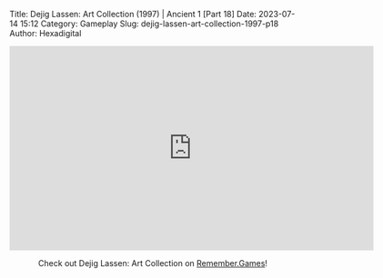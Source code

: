 Title: Dejig Lassen: Art Collection (1997) | Ancient 1 [Part 18]
Date: 2023-07-14 15:12
Category: Gameplay
Slug: dejig-lassen-art-collection-1997-p18
Author: Hexadigital

<center><iframe src="https://www.youtube.com/embed/dS9htGXiDD0?feature=oembed" allow="accelerometer; autoplay; encrypted-media; gyroscope; picture-in-picture" width="640" height="360" frameborder="0"></iframe>

Check out Dejig Lassen: Art Collection on [Remember.Games](https://remember.games/game/7945/dejig-lassen-art-collection/)!</center>